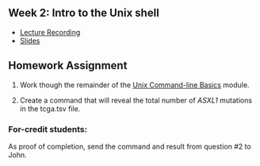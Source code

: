 ## Week 2: Intro to the Unix shell

- [Lecture Recording](https://wustl.box.com/s/ka4l8fwnngimfrj8kujpvp2iuei5yn99)
- [Slides](bfx_workshop_02_unix.pdf)

## Homework Assignment

1) Work though the remainder of the [Unix Command-line Basics](unix_command_line.md) module.

2) Create a command that will reveal the total number of *ASXL1* mutations in the tcga.tsv file.

### For-credit students:
As proof of completion, send the command and result from question #2 to John.
